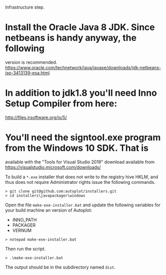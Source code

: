 Infrastructure step.

# Install the Oracle Java 8 JDK.  Since netbeans is handy anyway, the following
  version is recommended.
  https://www.oracle.com/technetwork/java/javase/downloads/jdk-netbeans-jsp-3413139-esa.html

# In addition to jdk1.8 you'll need Inno Setup Compiler from here:
  http://files.jrsoftware.org/is/5/
	
# You'll need the signtool.exe program from the Windows 10 SDK.  That is
  available with the "Tools for Visual Studio 2019" download available from
  https://visualstudio.microsoft.com/downloads/
   
To build a `*.exe` installer that does not write to the registry hive HKLM, 
and thus does not require Administrator rights issue the following commands.

```batchfile
> git clone git@github.com:autoplot/installers.git
> cd installers\javapackager\windows
```

Open the file `make-exe-installer.bat` and update the following variables for
your build machine an version of Autoplot:
 * INNO_PATH
 * PACKAGER
 * VERNUM

```batchfile
> notepad make-exe-installer.bat
```

Then run the script.
```batchfile
> .\make-exe-installer.bat
```

The output should be in the subdirectory named `dist`.


    
